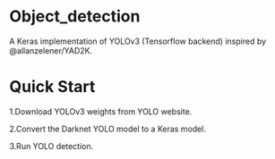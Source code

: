 # Object_detection
A Keras implementation of YOLOv3 (Tensorflow backend) inspired by @allanzelener/YAD2K.

# Quick Start
1.Download YOLOv3 weights from YOLO website.

2.Convert the Darknet YOLO model to a Keras model.

3.Run YOLO detection.
